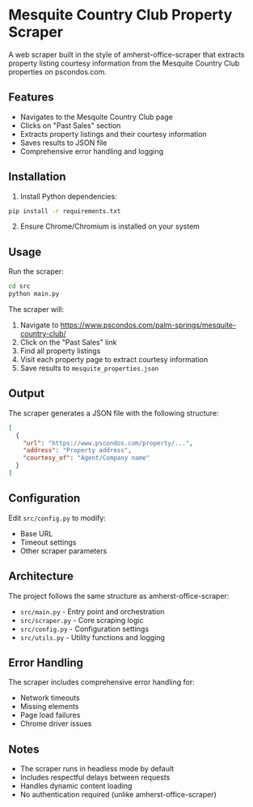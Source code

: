 # Mesquite Country Club Property Scraper

A web scraper built in the style of amherst-office-scraper that extracts property listing courtesy information from the Mesquite Country Club properties on pscondos.com.

## Features

- Navigates to the Mesquite Country Club page
- Clicks on "Past Sales" section
- Extracts property listings and their courtesy information
- Saves results to JSON file
- Comprehensive error handling and logging

## Installation

1. Install Python dependencies:
```bash
pip install -r requirements.txt
```

2. Ensure Chrome/Chromium is installed on your system

## Usage

Run the scraper:
```bash
cd src
python main.py
```

The scraper will:
1. Navigate to https://www.pscondos.com/palm-springs/mesquite-country-club/
2. Click on the "Past Sales" link
3. Find all property listings
4. Visit each property page to extract courtesy information
5. Save results to `mesquite_properties.json`

## Output

The scraper generates a JSON file with the following structure:
```json
[
  {
    "url": "https://www.pscondos.com/property/...",
    "address": "Property address",
    "courtesy_of": "Agent/Company name"
  }
]
```

## Configuration

Edit `src/config.py` to modify:
- Base URL
- Timeout settings
- Other scraper parameters

## Architecture

The project follows the same structure as amherst-office-scraper:

- `src/main.py` - Entry point and orchestration
- `src/scraper.py` - Core scraping logic
- `src/config.py` - Configuration settings
- `src/utils.py` - Utility functions and logging

## Error Handling

The scraper includes comprehensive error handling for:
- Network timeouts
- Missing elements
- Page load failures
- Chrome driver issues

## Notes

- The scraper runs in headless mode by default
- Includes respectful delays between requests
- Handles dynamic content loading
- No authentication required (unlike amherst-office-scraper)